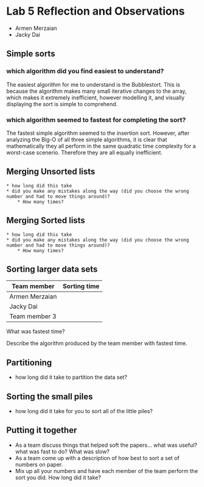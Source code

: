 # Lab 5 Reflection and Observations

* Armen Merzaian
* Jacky Dai

## Simple sorts

### which algorithm did you find easiest to understand?

The easiest algorithm for me to understand is the Bubblestort. This is because the algorithm makes many small iterative changes to the array,
which makes it extremely inefficient, however modelling it, and visually displaying the sort is simple to comprehend.
	
### which algorithm seemed to fastest for completing the sort?

The fastest simple algorithm seemed to the insertion sort. However, after analyzing the Big-O of all three simple algorithms, it is 
clear that mathematically they all perform in the same quadratic time complexity for a worst-case scenerio. Therefore they are all equally 		inefficient.  


## Merging Unsorted lists

	* how long did this take
	* did you make any mistakes along the way (did you choose the wrong number and had to move things around)?
		* How many times? 


## Merging Sorted lists

	* how long did this take
	* did you make any mistakes along the way (did you choose the wrong number and had to move things around)?
		* How many times?

## Sorting larger data sets

|Team member | Sorting time|
|---|---|
| Armen Merzaian |  |
| Jacky Dai |  |
| Team member 3 |  |

What was fastest time?


Describe the algorithm produced by the team member with fastest time.


## Partitioning

* how long did it take to partition the data set?


## Sorting the small piles

* how long did it take for you to sort all of the little piles?

## Putting it together

* As a team discuss things that helped soft the papers... what was useful? what was fast to do?  What was slow?
* As a team come up with a description of how best to sort a set of numbers on paper.
* Mix up all your numbers and have each member of the team perform the sort you did.  How long did it take?
